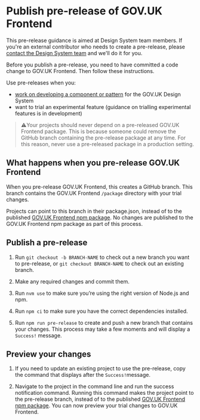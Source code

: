 # Publish pre-release of GOV.UK Frontend

This pre-release guidance is aimed at Design System team members. If you're an external contributor who needs to create a pre-release, please [contact the Design System team](https://design-system.service.gov.uk/get-in-touch/) and we'll do it for you.

Before you publish a pre-release, you need to have committed a code change to GOV.UK Frontend. Then follow these instructions.

Use pre-releases when you:
- [work on developing a component or pattern](https://design-system.service.gov.uk/community/develop-a-component-or-pattern/) for the GOV.UK Design System
- want to trial an experimental feature (guidance on trialling experimental features is in development)

> :warning:Your projects should never depend on a pre-released GOV.UK Frontend package. This is because someone could remove the GitHub branch containing the pre-release package at any time. For this reason, never use a pre-released package in a production setting.

## What happens when you pre-release GOV.UK Frontend

When you pre-release GOV.UK Frontend, this creates a GitHub branch. This branch contains the GOV.UK Frontend `/package` directory with your trial changes.

Projects can point to this branch in their package.json, instead of to the published [GOV.UK Frontend npm package](https://www.npmjs.com/package/govuk-frontend). No changes are published to the GOV.UK Frontend npm package as part of this process.

## Publish a pre-release

1. Run `git checkout -b BRANCH-NAME` to check out a new branch you want to pre-release, or `git checkout BRANCH-NAME` to check out an existing branch.

2. Make any required changes and commit them.

3. Run `nvm use` to make sure you’re using the right version of Node.js and npm.

4. Run `npm ci` to make sure you have the correct dependencies installed.

5. Run `npm run pre-release` to create and push a new branch that contains your changes. This process may take a few moments and will display a `Success!` message.

## Preview your changes

1. If you need to update an existing project to use the pre-release, copy the command that displays after the `Success!`message.

2. Navigate to the project in the command line and run the success notification command. Running this command makes the project point to the pre-release branch, instead of to the published [GOV.UK Frontend npm package](https://www.npmjs.com/package/govuk-frontend). You can now preview your trial changes to GOV.UK Frontend.
